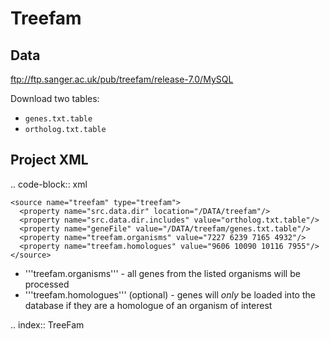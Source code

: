 Treefam
================================


Data 
-----

ftp://ftp.sanger.ac.uk/pub/treefam/release-7.0/MySQL

Download two tables:

* `genes.txt.table`
* `ortholog.txt.table`


Project XML
------------

.. code-block:: xml

    <source name="treefam" type="treefam">
      <property name="src.data.dir" location="/DATA/treefam"/>
      <property name="src.data.dir.includes" value="ortholog.txt.table"/>
      <property name="geneFile" value="/DATA/treefam/genes.txt.table"/>
      <property name="treefam.organisms" value="7227 6239 7165 4932"/> 
      <property name="treefam.homologues" value="9606 10090 10116 7955"/> 
    </source>

* '''treefam.organisms''' - all genes from the listed organisms will be processed
* '''treefam.homologues''' (optional) - genes will *only* be loaded into the database if they are a homologue of an organism of interest

.. index:: TreeFam
